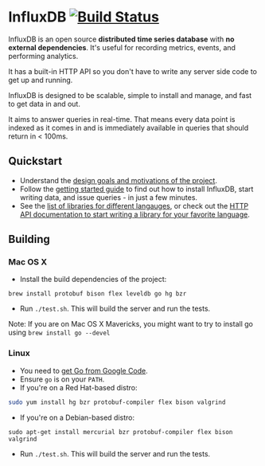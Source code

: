 InfluxDB [![Build Status](https://travis-ci.org/influxdb/influxdb.png?branch=master)](https://travis-ci.org/influxdb/influxdb)
=========

InfluxDB is an open source **distributed time series database** with **no external dependencies**. It's useful for recording metrics, events, and performing analytics.  

It has a built-in HTTP API so you don't have to write any server side code to get up and running. 

InfluxDB is designed to be scalable, simple to install and manage, and fast to get data in and out.

It aims to answer queries in real-time. That means every data point is indexed as it comes in and is immediately available in queries that should return in < 100ms. 

## Quickstart

* Understand the [design goals and motivations of the project](http://influxdb.org/overview/).
* Follow the [getting started guide](http://influxdb.org/docs/) to find out how to install InfluxDB, start writing data, and issue queries - in just a few minutes.
* See the [list of libraries for different langauges](http://influxdb.org/docs/libraries/javascript.html), or check out the [HTTP API documentation to start writing a library for your favorite language](http://influxdb.org/docs/api/http.html).

## Building

### Mac OS X

- Install the build dependencies of the project: 

``` shell 
brew install protobuf bison flex leveldb go hg bzr
```

- Run `./test.sh`. This will build the server and run the tests.

Note: If you are on Mac OS X Mavericks, you might want to try to install go using `brew install go --devel`

### Linux

- You need to [get Go from Google Code](http://code.google.com/p/go/downloads/list).
- Ensure `go` is on your `PATH`.
- If you're on a Red Hat-based distro: 

``` bash
sudo yum install hg bzr protobuf-compiler flex bison valgrind
```

- If you're on a Debian-based distro:
``` 
sudo apt-get install mercurial bzr protobuf-compiler flex bison valgrind
```

- Run `./test.sh`. This will build the server and run the tests.

